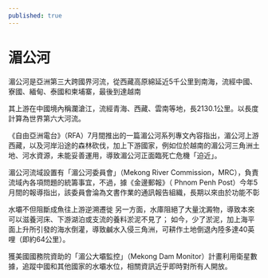 ```yaml
---
published: true
---
```

# 湄公河

湄公河是亞洲第三大跨國界河流，從西藏高原綿延近5千公里到南海，流經中國、寮國、緬甸、泰國和柬埔寨，最後到達越南

其上游在中國境內稱瀾滄江，流經青海、西藏、雲南等地，長2130.1公里。以長度計算為世界第六大河流。

《自由亞洲電台》（RFA）7月間推出的一篇湄公河系列專文內容指出，湄公河上游西藏，以及河岸沿途的森林砍伐，加上下游國家，例如位於越南的湄公河三角洲土地、河水資源，未能妥善運用，導致湄公河正面臨死亡危機「迫近」。

湄公河流域設置有「湄公河委員會」（Mekong River Commission，MRC），負責流域內各項問題的統籌事宜，不過，據《金邊郵報》（ Phnom Penh Post）今年5月間的報導指出，該委員會淪為文書作業的通訊報告組織，長期以來由於功能不彰

水壩不但阻斷成魚往上游逆溯遷徙
另一方面，水庫阻絕了大量沈澱物，導致本來可以滋養河床、下游湖泊或支流的養料淤泥不見了；
如今，少了淤泥，加上海平面上升所引發的海水倒灌，導致鹹水入侵三角洲，可耕作土地倒退內陸多達40英哩（即約64公里）。

獲美國國務院資助的「湄公大壩監控」（Mekong Dam Monitor）計畫利用衛星數據，追蹤中國和其他國家的水壩水位，相關資訊近乎即時對所有人開放。
